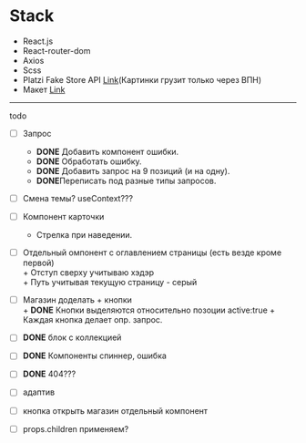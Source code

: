 # Stack
+ React.js
+ React-router-dom
+ Axios
+ Scss
+ Platzi Fake Store API [Link](https://fakeapi.platzi.com/en/rest/introduction)(Картинки грузит только через ВПН)
+ Макет [Link](https://www.figma.com/file/OFNh7sSivQKwPRV4hBv8Yi/WOMAZING-%2B?type=design&node-id=0-1&mode=design)

<hr>

todo
 - [ ] Запрос
      + **DONE** Добавить компонент ошибки.
      + **DONE** Обработать ошибку.
      + **DONE** Добавить запрос на 9 позиций (и на одну).
      + **DONE**Переписать под разные типы запросов.
      
 - [ ] Смена темы? useContext???
        
 - [ ] Компонент карточки
      + Стрелка при наведении.

 - [ ] Отдельный омпонент с оглавлением страницы (есть везде кроме первой) <br>
       + Отступ сверху учитываю хэдэр <br>
       + Путь учитывая текущую страницу - серый   <br>
       
 - [ ] Магазин доделать + кнопки <br>
       + **DONE** Кнопки выделяются относительно позоции active:true
       + Каждая кнопка делает опр. запрос.
       
 - [ ] **DONE** блок с коллекцией
 - [ ] **DONE** Компоненты спиннер, ошибка
 - [ ] **DONE** 404???
 - [ ] адаптив
 - [ ] кнопка открыть магазин отдельный компонент
      

 - [ ] props.children применяем?
